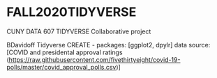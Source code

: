 # FALL2020TIDYVERSE
CUNY DATA 607 TIDYVERSE Collaborative project



BDavidoff Tidyverse CREATE - packages: [ggplot2, dpylr] data source: [COVID and presidental approval ratings (https://raw.githubusercontent.com/fivethirtyeight/covid-19-polls/master/covid_approval_polls.csv)]
